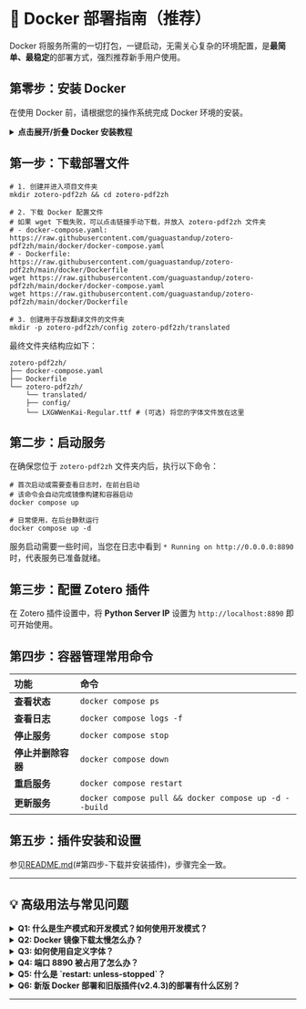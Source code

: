 # 🐳 Docker 部署指南（推荐）

Docker 将服务所需的一切打包，一键启动，无需关心复杂的环境配置，是**最简单、最稳定**的部署方式，强烈推荐新手用户使用。

## 第零步：安装 Docker

在使用 Docker 前，请根据您的操作系统完成 Docker 环境的安装。

<details>
<summary><b>点击展开/折叠 Docker 安装教程</b></summary>

### Windows 用户

1.  **开启 WSL2**：以**管理员身份**打开 PowerShell，执行 `wsl --install`，然后重启电脑。
2.  **安装 Docker Desktop**：访问 [Docker Desktop 官网](https://www.docker.com/products/docker-desktop/) 下载并安装。

### macOS 用户

访问 [Docker Desktop 官网](https://www.docker.com/products/docker-desktop/) 下载并安装。

### Linux 用户

执行以下命令一键安装：
```shell
curl -fsSL https://get.docker.com -o get-docker.sh
sudo sh get-docker.sh
sudo usermod -aG docker $USER
# 重启或重新登录以生效
```

### 验证安装

打开终端，执行 `docker --version` 和 `docker compose version`，如果能看到版本号，说明安装成功。

</details>

## 第一步：下载部署文件

```shell
# 1. 创建并进入项目文件夹
mkdir zotero-pdf2zh && cd zotero-pdf2zh

# 2. 下载 Docker 配置文件
# 如果 wget 下载失败，可以点击链接手动下载，并放入 zotero-pdf2zh 文件夹
# - docker-compose.yaml: https://raw.githubusercontent.com/guaguastandup/zotero-pdf2zh/main/docker/docker-compose.yaml
# - Dockerfile: https://raw.githubusercontent.com/guaguastandup/zotero-pdf2zh/main/docker/Dockerfile
wget https://raw.githubusercontent.com/guaguastandup/zotero-pdf2zh/main/docker/docker-compose.yaml
wget https://raw.githubusercontent.com/guaguastandup/zotero-pdf2zh/main/docker/Dockerfile

# 3. 创建用于存放翻译文件的文件夹
mkdir -p zotero-pdf2zh/config zotero-pdf2zh/translated
```

最终文件夹结构应如下：
```
zotero-pdf2zh/
├── docker-compose.yaml
├── Dockerfile
└── zotero-pdf2zh/
    └── translated/
    ├── config/
    └── LXGWWenKai-Regular.ttf # (可选) 将您的字体文件放在这里
```

## 第二步：启动服务

在确保您位于 `zotero-pdf2zh` 文件夹内后，执行以下命令：

```shell
# 首次启动或需要查看日志时，在前台启动
# 该命令会自动完成镜像构建和容器启动
docker compose up

# 日常使用，在后台静默运行
docker compose up -d
```
服务启动需要一些时间，当您在日志中看到 `* Running on http://0.0.0.0:8890` 时，代表服务已准备就绪。

## 第三步：配置 Zotero 插件

在 Zotero 插件设置中，将 **Python Server IP** 设置为 `http://localhost:8890` 即可开始使用。

## 第四步：容器管理常用命令

| 功能 | 命令 |
| :--- | :--- |
| **查看状态** | `docker compose ps` |
| **查看日志** | `docker compose logs -f` |
| **停止服务** | `docker compose stop` |
| **停止并删除容器** | `docker compose down` |
| **重启服务** | `docker compose restart` |
| **更新服务** | `docker compose pull && docker compose up -d --build` |

## 第五步：插件安装和设置

参见[README.md](https://github.com/guaguastandup/zotero-pdf2zh/blob/main/README.md)(#第四步-下载并安装插件)，步骤完全一致。

---

## 💡 高级用法与常见问题

<details>
<summary><b>Q1: 什么是生产模式和开发模式？如何使用开发模式？</b></summary>

- **生产模式 (默认)**：使用 `docker-compose.yaml` 启动，配置固化在镜像中，稳定高效，适合日常使用。
- **开发模式 (热加载)**：使用 `docker-compose.dev.yaml` 启动，它会将您本地的 `server` 文件夹直接映射到容器中。这意味着您对本地代码和配置的任何修改都会**立即生效**，无需重启容器，适合调试或二次开发。

**如何使用开发模式？**
1.  额外下载 `docker-compose.dev.yaml` 和 `server` 文件夹。
    ```shell
    # 下载 dev 配置文件
    wget https://raw.githubusercontent.com/guaguastandup/zotero-pdf2zh/main/docker/docker-compose.dev.yaml
    # 下载并解压 server 文件夹
    wget https://github.com/guaguastandup/zotero-pdf2zh/releases/download/v3.0.26-beta/server.zip
    unzip server.zip
    ```
2.  使用 `-f` 参数指定配置文件启动：
    ```shell
    docker compose -f docker-compose.dev.yaml up -d
    ```
</details>

<details>
<summary><b>Q2: Docker 镜像下载太慢怎么办？</b></summary>

配置国内镜像加速器可大幅提升下载速度。推荐使用 `https://docker.xuanyuan.me`。

**Windows / macOS (Docker Desktop):**
1.  打开 Docker Desktop 设置 -> Docker Engine。
2.  在 JSON 配置中加入以下内容后，点击 "Apply & Restart"。
    ```json
    {
      "registry-mirrors": ["https://docker.xuanyuan.me"]
    }
    ```

**Linux:**
执行以下命令自动配置并重启 Docker。
```shell
sudo mkdir -p /etc/docker
sudo tee /etc/docker/daemon.json <<-'EOF'
{
  "registry-mirrors": ["https://docker.xuanyuan.me"]
}
EOF
sudo systemctl daemon-reload
sudo systemctl restart docker
```
</details>

<details>
<summary><b>Q3: 如何使用自定义字体？</b></summary>

虽然 Zotero 客户端 v3.0.26 版本暂不支持在界面中选择 新挂载的字体，但您可以通过挂载为未来做准备。

1.  将您的字体文件（如 `LXGWWenKai-Regular.ttf`）放入 `zotero-pdf2zh/zotero-pdf2zh/` 文件夹。
2.  修改 `docker-compose.yaml`，取消字体挂载的注释：
    ```yaml
    # ...
    volumes:
      - ./zotero-pdf2zh/translated:/app/server/translated
      # 取消下面一行的注释
      - ./zotero-pdf2zh/LXGWWenKai-Regular.ttf:/app/LXGWWenKai-Regular.ttf
    ```
3.  重启容器：`docker compose up -d --build`。
</details>

<details>
<summary><b>Q4: 端口 8890 被占用了怎么办？</b></summary>

修改 `docker-compose.yaml` 中的端口映射，将冒号前的端口改成其他未被占用的端口，如 `8891`。
```yaml
ports:
  - "8891:8890" # 本地端口:容器端口
```
同时，在 Zotero 插件中将服务地址改为 `http://localhost:8891`。
</details>

<details>
<summary><b>Q5: 什么是 `restart: unless-stopped`？</b></summary>

这是 Docker 的一项重启策略，能确保服务的稳定性。它意味着：
- **除非您手动执行 `docker compose stop` 命令**，否则容器在任何情况下（如服务器重启、程序崩溃）都会自动重新启动。
- 这让您无需担心服务意外中断，是后台服务的最佳实践。
</details>

<details>
<summary><b>Q6: 新版 Docker 部署和旧版插件(v2.4.3)的部署有什么区别？</b></summary>

新版 Docker 部署进行了全面优化，更简单、更强大。主要区别如下：

- **引擎变更**：新版 Docker **仅支持 `pdf2zh_next` 引擎**，暂不兼容旧的 `pdf2zh` 引擎。这是因为新版直接基于预装了 `next` 引擎的镜像构建，性能更优。
- **部署简化**：无需再手动创建 `config.json`。您只需下载 `docker-compose.yaml` 和 `Dockerfile` 两个文件，即可一键启动。
- **自动打包**：新版 Docker 会自动下载完整的 `server.zip` 服务包，而不是像旧版一样只依赖单个 `server.py` 文件，服务更完整、更稳定。

总之，如果您是老用户，请注意新版 Docker 暂不支持旧的 `pdf2zh` 引擎，其他方面体验将全面优于旧版。
</details>

---
